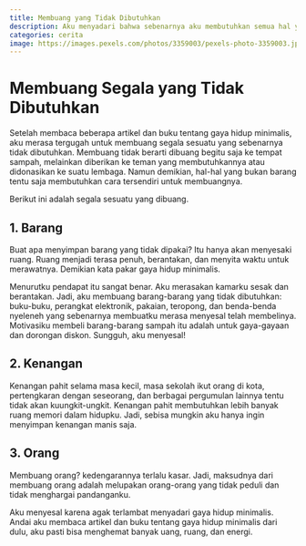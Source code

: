 ```yaml
---
title: Membuang yang Tidak Dibutuhkan
description: Aku menyadari bahwa sebenarnya aku membutuhkan semua hal yang ada di dunia ini. Aku tidak perlu memiliki semuanya. Cukup menyimpan yang benar-benar dibutuhkan saja.
categories: cerita
image: https://images.pexels.com/photos/3359003/pexels-photo-3359003.jpeg?auto=compress&cs=tinysrgb&dpr=2&w=200
---
```

# Membuang Segala yang Tidak Dibutuhkan

Setelah membaca beberapa artikel dan buku tentang gaya hidup minimalis, aku merasa tergugah untuk membuang segala sesuatu yang sebenarnya tidak dibutuhkan. Membuang tidak berarti dibuang begitu saja ke tempat sampah, melainkan diberikan ke teman yang membutuhkannya atau didonasikan ke suatu lembaga. Namun demikian, hal-hal yang bukan barang tentu saja membutuhkan cara tersendiri untuk membuangnya.

Berikut ini adalah segala sesuatu yang dibuang.

## 1. Barang

Buat apa menyimpan barang yang tidak dipakai? Itu hanya akan menyesaki ruang. Ruang menjadi terasa penuh, berantakan, dan menyita waktu untuk merawatnya. Demikian kata pakar gaya hidup minimalis.

Menurutku pendapat itu sangat benar. Aku merasakan kamarku sesak dan berantakan. Jadi, aku membuang barang-barang yang tidak dibutuhkan: buku-buku, perangkat elektronik, pakaian, teropong, dan benda-benda nyeleneh yang sebenarnya membuatku merasa menyesal telah membelinya. Motivasiku membeli barang-barang sampah itu adalah untuk gaya-gayaan dan dorongan diskon. Sungguh, aku menyesal!

## 2. Kenangan

Kenangan pahit selama masa kecil, masa sekolah ikut orang di kota, pertengkaran dengan seseorang, dan berbagai pergumulan lainnya tentu tidak akan kuungkit-ungkit. Kenangan pahit membutuhkan lebih banyak ruang memori dalam hidupku. Jadi, sebisa mungkin aku hanya ingin menyimpan kenangan manis saja.

## 3. Orang

Membuang orang? kedengarannya terlalu kasar. Jadi, maksudnya dari membuang orang adalah melupakan orang-orang yang tidak peduli dan tidak menghargai pandanganku.

Aku menyesal karena agak terlambat menyadari gaya hidup minimalis. Andai aku membaca artikel dan buku tentang gaya hidup minimalis dari dulu, aku pasti bisa menghemat banyak uang, ruang, dan energi.
